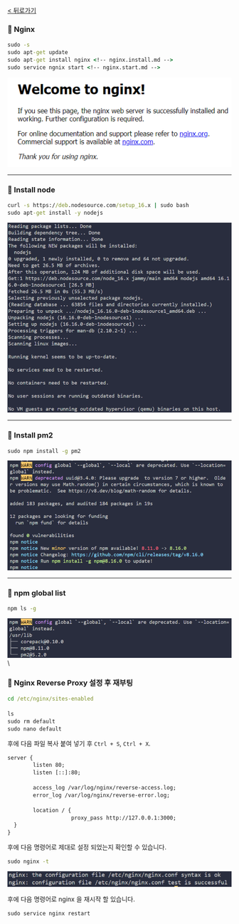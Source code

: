 [< 뒤로가기](./README.md)

### 🎉 Nginx

```cmd
sudo -s
sudo apt-get update
sudo apt-get install nginx <!-- nginx.install.md -->
sudo service ngnix start <!-- nginx.start.md -->
```

![](./Nginx%20Page.png)

<hr>

### 🎉 Install node

```cmd
curl -s https://deb.nodesource.com/setup_16.x | sudo bash
sudo apt-get install -y nodejs
```

![](./Node%20Install%20Result.png)

<hr>

### 🎉 Install pm2

```cmd
sudo npm install -g pm2
```

![](./Node%20Install%20PM2%20Result.png)

<hr>

### 🎉 npm global list

```cmd
npm ls -g
```

![](./Node%20Install%20PM2%20List%20Result.png)\

### 🎉 Nginx Reverse Proxy 설정 후 재부팅

```cmd
cd /etc/nginx/sites-enabled

ls
sudo rm default
sudo nano default
```

후에 다음 파일 복사 붙여 넣기 후 `Ctrl + S`, `Ctrl + X`.

```default
server {
        listen 80;
        listen [::]:80;

        access_log /var/log/nginx/reverse-access.log;
        error_log /var/log/nginx/reverse-error.log;

        location / {
                    proxy_pass http://127.0.0.1:3000;
  }
}
```

후에 다음 명령어로 제대로 설정 되었는지 확인할 수 있습니다.

```cmd
sudo nginx -t
```

![](./Nginx%20Configuration%20Check.png)

후에 다음 명령어로 nginx 을 재시작 할 있습니다.

```cmd
sudo service nginx restart
```